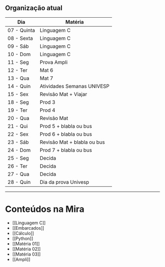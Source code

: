 ## Organização atual

| Dia         | Matéria                     |
| ----------- | --------------------------- |
| 07 - Quinta | Linguagem C                 |
| 08 - Sexta  | Linguagem C                 |
| 09 - Sáb    | Linguagem C                 |
| 10 - Dom    | Linguagem C                 |
| 11 - Seg    | Prova Ampli                 |
| 12 - Ter    | Mat 6                       |
| 13 - Qua    | Mat 7                       |
| 14 - Quin   | Atividades Semanas UNIVESP  |
| 15 - Sex    | Revisão Mat + Viajar        |
| 18 - Seg    | Prod 3                      |
| 19 - Ter    | Prod 4                      |
| 20 - Qua    | Revisão Mat                 |
| 21 - Qui    | Prod 5 + blabla ou bus      |
| 22 - Sex    | Prod 6 + blabla ou bus      |
| 23 - Sáb    | Revisão Mat + blabla ou bus |
| 24 - Dom    | Prod 7 + blabla ou bus      |
| 25 - Seg    | Decida                      |
| 26 - Ter    | Decida                      |
| 27 - Qua    | Decida                      |
| 28 - Quin   | Dia da prova Univesp        |

---
# Conteúdos na Mira

- [[Linguagem C]] 
- [[Embarcados]] 
- [[Cálculo]] 
- [[Python]] 
- [[Matéria 01]] 
- [[Matéria 02]] 
- [[Matéria 03]] 
- [[Ampli]] 